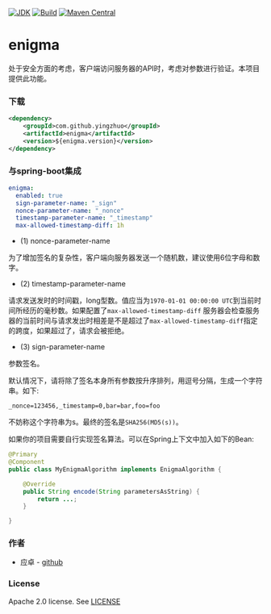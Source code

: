 [![JDK](http://img.shields.io/badge/JDK-v8.0-yellow.svg)](http://www.oracle.com/technetwork/java/javase/downloads/index.html)
[![Build](http://img.shields.io/badge/Build-Maven_2-green.svg)](https://maven.apache.org/)
[![Maven Central](https://img.shields.io/maven-central/v/com.github.yingzhuo/enigma.svg?label=Maven%20Central)](https://search.maven.org/search?q=g:%22com.github.yingzhuo%22%20AND%20a:%22enigma%22)

# enigma

处于安全方面的考虑，客户端访问服务器的API时，考虑对参数进行验证。本项目提供此功能。

### 下载

```xml
<dependency>
    <groupId>com.github.yingzhuo</groupId>
    <artifactId>enigma</artifactId>
    <version>${enigma.version}</version>
</dependency>
```

### 与spring-boot集成

```yaml
enigma:
  enabled: true
  sign-parameter-name: "_sign"
  nonce-parameter-name: "_nonce"
  timestamp-parameter-name: "_timestamp"
  max-allowed-timestamp-diff: 1h
```

* (1) nonce-parameter-name

为了增加签名的复杂性，客户端向服务器发送一个随机数，建议使用6位字母和数字。

* (2) timestamp-parameter-name

请求发送发时的时间戳，long型数。值应当为`1970-01-01 00:00:00 UTC`到当前时间所经历的毫秒数。如果配置了`max-allowed-timestamp-diff`
服务器会检查服务器的当前时间与请求发出时相差是不是超过了`max-allowed-timestamp-diff`指定的跨度，如果超过了，请求会被拒绝。

* (3) sign-parameter-name

参数签名。

默认情况下，请将除了签名本身所有参数按升序排列，用逗号分隔，生成一个字符串。如下:

```text
_nonce=123456,_timestamp=0,bar=bar,foo=foo
```

不妨称这个字符串为s。最终的签名是`SHA256(MD5(s))`。

如果你的项目需要自行实现签名算法。可以在Spring上下文中加入如下的Bean:

```java
@Primary
@Component
public class MyEnigmaAlgorithm implements EnigmaAlgorithm {

    @Override
    public String encode(String parametersAsString) {
        return ...;
    }

}
```

### 作者

* 应卓 - [github](https://github.com/yingzhuo)

### License

Apache 2.0 license. See [LICENSE](./LICENSE)

